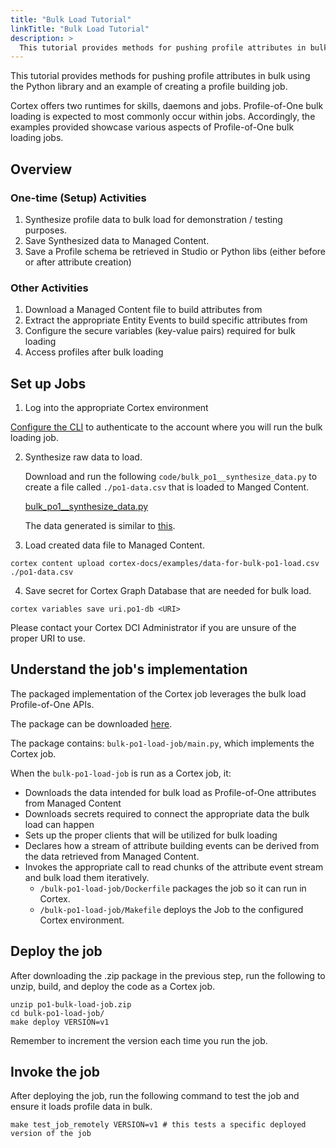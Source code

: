 ```yaml
---
title: "Bulk Load Tutorial"
linkTitle: "Bulk Load Tutorial"
description: >
  This tutorial provides methods for pushing profile attributes in bulk using the Python library and an example of creating a profile building job.
---
```


This tutorial provides methods for pushing profile attributes in bulk using the Python library and an example of creating a profile building job.

Cortex offers two runtimes for skills, daemons and jobs. Profile-of-One bulk loading is expected to most commonly
occur within jobs. Accordingly, the examples provided showcase various aspects of Profile-of-One bulk loading jobs.

## Overview

### One-time (Setup) Activities

1. Synthesize profile data to bulk load for demonstration / testing purposes.
2. Save Synthesized data to Managed Content.
3. Save a Profile schema be retrieved in Studio or Python libs (either before or after attribute creation)

### Other Activities

1. Download a Managed Content file to build attributes from
2. Extract the appropriate Entity Events to build specific attributes from
3. Configure the secure variables (key-value pairs) required for bulk loading
4. Access profiles after bulk loading

## Set up Jobs

1. Log into the appropriate Cortex environment

  [Configure the CLI](cortex-fabric/docs/docs/getting-started/use-cli.md) to authenticate to the account where you will run the bulk loading job.

2. Synthesize raw data to load.

   Download and run the following `code/bulk_po1__synthesize_data.py` to create a file called `./po1-data.csv` that is loaded to Manged Content.

   [bulk_po1__synthesize_data.py](/tutorials/po1-bulk-load/code/bulk_po1__synthesize_data.py)

   The data generated is similar to [this](/tutorials/bulk_po1_sample_data.md).

3. Load created data file to Managed Content.

  ```
  cortex content upload cortex-docs/examples/data-for-bulk-po1-load.csv ./po1-data.csv
  ```

4. Save secret for Cortex Graph Database that are needed for bulk load.

  ```
  cortex variables save uri.po1-db <URI>
  ```

  <Alert title="NOTE" color="primary">

  Please contact your Cortex DCI Administrator if you are unsure of the proper URI to use.

  </Alert>

## Understand the job's implementation

The packaged implementation of the Cortex job leverages the bulk load Profile-of-One APIs.

The package can be downloaded [here](tutorials/po1-bulk-load/code/po1-bulk-load-job.zip).

The package contains: `bulk-po1-load-job/main.py`, which implements the Cortex job.

When the `bulk-po1-load-job` is run as a Cortex job, it:

- Downloads the data intended for bulk load as Profile-of-One attributes from Managed Content
- Downloads secrets required to connect the appropriate data the bulk load can happen
- Sets up the proper clients that will be utilized for bulk loading
- Declares how a stream of attribute building events can be derived from the data retrieved from Managed Content.
- Invokes the appropriate call to read chunks of the attribute event stream and bulk load them iteratively.
  - `/bulk-po1-load-job/Dockerfile` packages the job so it can run in Cortex.
  - `/bulk-po1-load-job/Makefile` deploys the Job to the configured Cortex environment.

## Deploy the job

After downloading the .zip package in the previous step, run the following to unzip, build, and deploy the code as a Cortex job.

```
unzip po1-bulk-load-job.zip
cd bulk-po1-load-job/
make deploy VERSION=v1
```

<Alert title="NOTE" color="primary">

Remember to increment the version each time you run the job.

</Alert>


## Invoke the job

After deploying the job, run the following command to test the job and ensure it loads profile data in bulk.

```
make test_job_remotely VERSION=v1 # this tests a specific deployed version of the job
```
